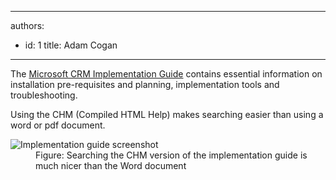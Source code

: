 

---
authors:
  - id: 1
    title: Adam Cogan
---




<span class='intro'> <p>The <a target="_blank" href="http&#58;//www.microsoft.com/en-us/download/details.aspx?id=3621">Microsoft CRM Implementation Guide</a> contains essential information on installation pre-requisites and planning, implementation tools and troubleshooting.</p>
                 </span>

<p>Using the CHM (Compiled HTML Help) makes searching easier than using a word or pdf document.</p>
                <dl class="image">
                    <dt><img alt="Implementation guide screenshot" src="/SoftwareDevelopment/RulesToBetterCRMForDevelopers/PublishingImages/crm-implementation-guide.jpg" /></dt>
                    <dd>Figure&#58; Searching the CHM version of the implementation guide is much nicer than the Word document</dd>
                </dl>



